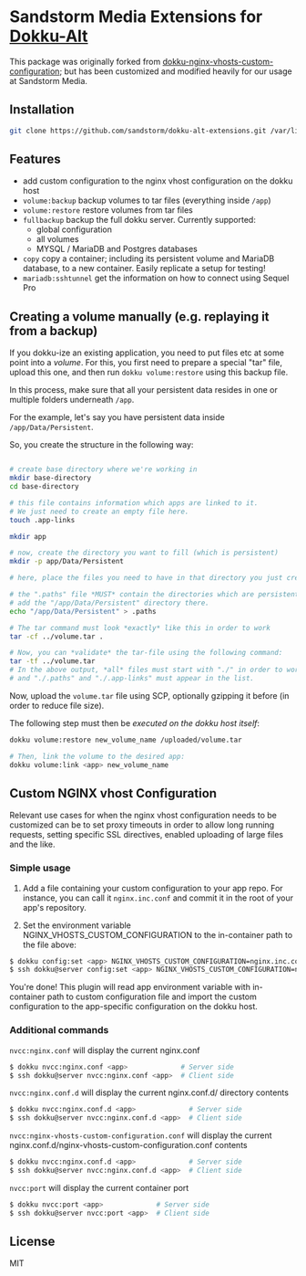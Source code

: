 # Sandstorm Media Extensions for [Dokku-Alt](https://github.com/dokku-alt/dokku-alt)

This package was originally forked from [dokku-nginx-vhosts-custom-configuration](https://github.com/neam/dokku-nginx-vhosts-custom-configuration);
but has been customized and modified heavily for our usage at Sandstorm Media.

## Installation

```bash
git clone https://github.com/sandstorm/dokku-alt-extensions.git /var/lib/dokku-alt/plugins/dokku-alt-extensions
```

## Features

- add custom configuration  to the nginx vhost configuration on the dokku host
- `volume:backup` backup volumes to tar files (everything inside `/app`)
- `volume:restore` restore volumes from tar files
- `fullbackup` backup the full dokku server. Currently supported:
  - global configuration
  - all volumes
  - MYSQL / MariaDB and Postgres databases
- `copy` copy a container; including its persistent volume and MariaDB database, to a new container. Easily replicate a setup for testing!
- `mariadb:sshtunnel` get the information on how to connect using Sequel Pro


## Creating a volume manually (e.g. replaying it from a backup)

If you dokku-ize an existing application, you need to put files etc at some point into a *volume*. For this, you
first need to prepare a special "tar" file, upload this one, and then run `dokku volume:restore` using this backup file.

In this process, make sure that all your persistent data resides in one or multiple folders underneath `/app`.

For the example, let's say you have persistent data inside `/app/Data/Persistent`. 

So, you create the structure in the following way:

```bash

# create base directory where we're working in
mkdir base-directory
cd base-directory

# this file contains information which apps are linked to it.
# We just need to create an empty file here.
touch .app-links

mkdir app

# now, create the directory you want to fill (which is persistent)
mkdir -p app/Data/Persistent

# here, place the files you need to have in that directory you just created.

# the ".paths" file *MUST* contain the directories which are persistent, so we
# add the "/app/Data/Persistent" directory there.
echo "/app/Data/Persistent" > .paths

# The tar command must look *exactly* like this in order to work
tar -cf ../volume.tar .

# Now, you can *validate* the tar-file using the following command:
tar -tf ../volume.tar
# In the above output, *all* files must start with "./" in order to work,
# and "./.paths" and "./.app-links" must appear in the list.
```

Now, upload the `volume.tar` file using SCP, optionally gzipping it before (in order to
reduce file size).

The following step must then be *executed on the dokku host itself*:

```bash
dokku volume:restore new_volume_name /uploaded/volume.tar

# Then, link the volume to the desired app:
dokku volume:link <app> new_volume_name
```


## Custom NGINX vhost Configuration

Relevant use cases for when the nginx vhost configuration needs to be customized can be to set proxy timeouts in order to allow long running requests, setting specific SSL directives, enabled uploading of large files and the like.


### Simple usage

1. Add a file containing your custom configuration to your app repo. For instance, you can call it `nginx.inc.conf` and commit it in the root of your app's repository.

2. Set the environment variable NGINX_VHOSTS_CUSTOM_CONFIGURATION to the in-container path to the file above:

```bash
$ dokku config:set <app> NGINX_VHOSTS_CUSTOM_CONFIGURATION=nginx.inc.conf             # Server side
$ ssh dokku@server config:set <app> NGINX_VHOSTS_CUSTOM_CONFIGURATION=nginx.inc.conf  # Client side
```

You're done! This plugin will read app environment variable with in-container path to custom configuration file and import the custom configuration to the app-specific configuration on the  dokku host.

### Additional commands

`nvcc:nginx.conf` will display the current nginx.conf

```bash
$ dokku nvcc:nginx.conf <app>             # Server side
$ ssh dokku@server nvcc:nginx.conf <app>  # Client side
```

`nvcc:nginx.conf.d` will display the current nginx.conf.d/ directory contents

```bash
$ dokku nvcc:nginx.conf.d <app>             # Server side
$ ssh dokku@server nvcc:nginx.conf.d <app>  # Client side
```

`nvcc:nginx-vhosts-custom-configuration.conf` will display the current nginx.conf.d/nginx-vhosts-custom-configuration.conf contents

```bash
$ dokku nvcc:nginx.conf.d <app>             # Server side
$ ssh dokku@server nvcc:nginx.conf.d <app>  # Client side
```

`nvcc:port` will display the current container port

```bash
$ dokku nvcc:port <app>             # Server side
$ ssh dokku@server nvcc:port <app>  # Client side
```

## License
MIT
